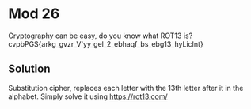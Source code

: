 # Mod 26

Cryptography can be easy, do you know what ROT13 is? cvpbPGS{arkg_gvzr_V'yy_gel_2_ebhaqf_bs_ebg13_hyLicInt}

## Solution

Substitution cipher, replaces each letter with the 13th letter after it in the alphabet. Simply solve it using https://rot13.com/ 
